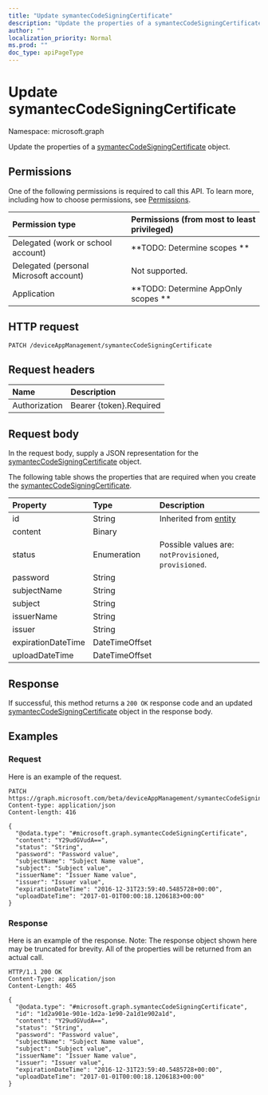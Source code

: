 ```yaml
---
title: "Update symantecCodeSigningCertificate"
description: "Update the properties of a symantecCodeSigningCertificate object."
author: ""
localization_priority: Normal
ms.prod: ""
doc_type: apiPageType
---
```


# Update symantecCodeSigningCertificate

Namespace: microsoft.graph

Update the properties of a [symantecCodeSigningCertificate](../resources/symanteccodesigningcertificate.md) object.

## Permissions
One of the following permissions is required to call this API. To learn more, including how to choose permissions, see [Permissions](/concepts/permissions-reference.md).

|Permission type|Permissions (from most to least privileged)|
|:---|:---|
|Delegated (work or school account)|**TODO: Determine scopes **|
|Delegated (personal Microsoft account)|Not supported.|
|Application|**TODO: Determine AppOnly scopes **|

## HTTP request
<!-- {
  "blockType": "ignored"
}
-->
``` http
PATCH /deviceAppManagement/symantecCodeSigningCertificate
```

## Request headers
|Name|Description|
|:---|:---|
|Authorization|Bearer {token}.Required|

## Request body
In the request body, supply a JSON representation for the [symantecCodeSigningCertificate](../resources/symanteccodesigningcertificate.md) object.

The following table shows the properties that are required when you create the [symantecCodeSigningCertificate](../resources/symanteccodesigningcertificate.md).

|Property|Type|Description|
|:---|:---|:---|
|id|String| Inherited from [entity](../resources/entity.md)|
|content|Binary||
|status|Enumeration| Possible values are: `notProvisioned`, `provisioned`.|
|password|String||
|subjectName|String||
|subject|String||
|issuerName|String||
|issuer|String||
|expirationDateTime|DateTimeOffset||
|uploadDateTime|DateTimeOffset||



## Response
If successful, this method returns a `200 OK` response code and an updated [symantecCodeSigningCertificate](../resources/symanteccodesigningcertificate.md) object in the response body.

## Examples

### Request
Here is an example of the request.
<!-- {
  "blockType": "request",
  "name": "update_symanteccodesigningcertificate"
}
-->
``` http
PATCH https://graph.microsoft.com/beta/deviceAppManagement/symantecCodeSigningCertificate
Content-type: application/json
Content-length: 416

{
  "@odata.type": "#microsoft.graph.symantecCodeSigningCertificate",
  "content": "Y29udGVudA==",
  "status": "String",
  "password": "Password value",
  "subjectName": "Subject Name value",
  "subject": "Subject value",
  "issuerName": "Issuer Name value",
  "issuer": "Issuer value",
  "expirationDateTime": "2016-12-31T23:59:40.5485728+00:00",
  "uploadDateTime": "2017-01-01T00:00:18.1206183+00:00"
}
```

### Response
Here is an example of the response. Note: The response object shown here may be truncated for brevity. All of the properties will be returned from an actual call.
<!-- {
  "blockType": "response",
  "truncated": true
}
-->
``` http
HTTP/1.1 200 OK
Content-Type: application/json
Content-Length: 465

{
  "@odata.type": "#microsoft.graph.symantecCodeSigningCertificate",
  "id": "1d2a901e-901e-1d2a-1e90-2a1d1e902a1d",
  "content": "Y29udGVudA==",
  "status": "String",
  "password": "Password value",
  "subjectName": "Subject Name value",
  "subject": "Subject value",
  "issuerName": "Issuer Name value",
  "issuer": "Issuer value",
  "expirationDateTime": "2016-12-31T23:59:40.5485728+00:00",
  "uploadDateTime": "2017-01-01T00:00:18.1206183+00:00"
}
```

